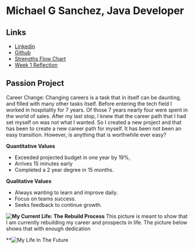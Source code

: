 # Michael G Sanchez, Java Developer

## Links
* [Linkedin](https://www.linkedin.com/in/michaelgregorysanchez/)
* [Github](https://github.com/michaelgsanchez)
* [Strengths Flow Chart](https://www.draw.io/?lightbox=1&highlight=0000FF&edit=_blank&layers=1&nav=1#G1QK5Dz2OpP9UWXIgYIrNG3LzYWXuNLdVr)
* [Week 1 Reflection](https://docs.google.com/document/d/1IXQBUGXlFVFZx00HsOitkYYiDqj5zALUGs2yI932UG8/edit?usp=sharing)


## Passion Project

Career Change:
Changing careers is a task that in itself can be daunting, and filled with many other tasks itself. 
Before entering the tech field I worked in hospitality for 7 years.  Of those 7 years nearly four were spent in the world of sales. 
After my last stop, I knew that the career path that I had set myself on was not what I wanted. 
So I created a new project and that has been to create a new career path for myself. It has been not been
an easy transition.  However, is anything that is worthwhile ever easy? 

**Quantitative Values**

* Exceeded projected budget in one year by 19%, 
* Arrives 15 minutes early
* Completed a 2 year degree in 15 months.

**Qualitative Values**

* Always wanting to learn and improve daily.
* Focus on teams success.
* Seeks feedback to continue growth.

**![My Current Life: The Rebuild Process](https://user-images.githubusercontent.com/44585394/52171631-83c87c80-271d-11e9-8233-242d338658e8.jpg)**
This picture is meant to show that I am currently rebuilding my career and prospects in life.  The picture below shows that with enough dedication 

**![My Life In The Future](https://user-images.githubusercontent.com/44585394/52171696-a909ba80-271e-11e9-94b7-02a96751d969.jpg)
